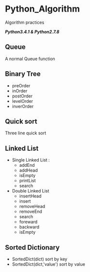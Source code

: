 # Python_Algorithm
Algorithm practices

***Python3.4.1 & Python2.7.8***

## Queue

A normal Queue function

## Binary Tree

* preOrder
* inOrder
* postOrder
* levelOrder
* inverOrder

## Quick sort

Three line quick sort

## Linked List

* Single Linked List :
  * addEnd
  * addHead
  * isEmpty
  * printList
  * search
* Double Linked List
  * insertHead
  * insert
  * removeHead
  * removeEnd
  * search
  * foreward
  * backward
  * isEmpty

## Sorted Dictionary

* SortedDict(dict) sort by key
* SortedDict(dict,'value') sort by value
